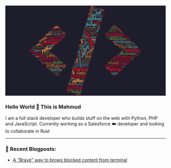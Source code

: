 ![alt text](images/skill-set-compressed.jpg)
### Hello World 👋 This is Mahmud 
I am a full stack developer who builds stuff on the web with Python, PHP and JavaScript. Currently working as a Salesforce ☁️ developer and looking to collaborate in Rust

---
### 📝 Recent Blogposts:
<!-- BLOG-POST-LIST:START -->
- [A "Brave" way to brows blocked content from terminal](https://dev.to/ganmahmud/a-brave-way-to-brows-blocked-content-from-terminal-4k78)
<!-- BLOG-POST-LIST:END -->


<!--
**ganmahmud/ganmahmud** is a ✨ _special_ ✨ repository because its `README.md` (this file) appears on your GitHub profile.

Here are some ideas to get you started:

- 🔭 I’m currently working on ...
- 🌱 I’m currently learning ...
- 👯 I’m looking to collaborate on ...
- 🤔 I’m looking for help with ...
- 💬 Ask me about ...
- 📫 How to reach me: ...
- 😄 Pronouns: ...
- ⚡ Fun fact: ...
-->
